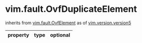vim.fault.OvfDuplicateElement
=============================
inherits from [vim.fault.OvfElement](docs/vim.fault.OvfElement.md)
as of [vim.version.version5](docs/vim.version.md)

| property | type | optional |
|:---------|:-----|:---------|
